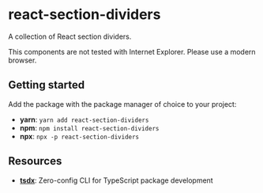 # react-section-dividers

A collection of React section dividers.

This components are not tested with Internet Explorer. Please use a modern browser.

## Getting started

Add the package with the package manager of choice to your project:

- **yarn**: `yarn add react-section-dividers`
- **npm**: `npm install react-section-dividers`
- **npx**: `npx -p react-section-dividers`

## Resources

- [**tsdx**](https://github.com/formium/tsdx): Zero-config CLI for TypeScript package development
